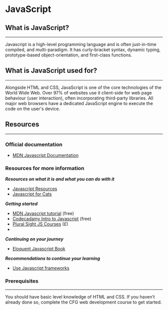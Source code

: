 # JavaScript

## What is JavaScript?
---
Javascript is a high-level programming language and is often just-in-time compiled, and multi-paradigm. It has curly-bracket syntax, dynamic typing, prototype-based object-orientation, and first-class functions.

## What is JavaScript used for?
---
Alongside HTML and CSS, JavaScript is one of the core technologies of the World Wide Web. Over 97% of websites use it client-side for web page behaviour (user interaction), often incorporating third-party libraries. All major web browsers have a dedicated JavaScript engine to execute the code on the user's device.

## Resources
---
### Official documentation
<ul>
  <li><a href="https://developer.mozilla.org/en-US/docs/Web/JavaScript/Guide">MDN Javascript Documentation</a></li>
</ul>

### Resources for more information
***Resources on what it is and what you can do with it***

<ul>
  <li><a href="https://www.javascript.com/resources">Javascript Resources</a></li>
  <li><a href="http://jsforcats.com/">Javascript for Cats</a></li>
</ul>

***Getting started***
<ul>
  <li><a href="https://developer.mozilla.org/en-US/docs/Web/Tutorials">MDN Javascript tutorial</a> (free)</li>
  <li><a href="https://www.codecademy.com/learn/introduction-to-javascript">Codecadamy Intro to Javascript</a> (free)</li>
  <li><a href="https://www.pluralsight.com/browse/software-development/javascript?aid=7010a000002BZNLAA4 ">Plural Sight JS Courses</a> (£)</li>
  <li><a href=""></a></li>
</ul>

***Continuing on your journey***
<ul>
  <li><a href="http://eloquentjavascript.net/"> Eloquent Javascript Book</a></li>
</ul>

***Recommendations to continue your learning***

<ul>
  <li><a href="javascript-frameworks.md">Use Javascript frameworks</a></li>
</ul>

### Prerequisites
---
You should have basic level knowledge of HTML and CSS. If you haven’t already done so, complete the CFG web development course to get started.
